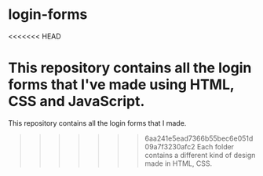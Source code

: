 <h1>login-forms</h1>
<<<<<<< HEAD

This repository contains all the login forms that I've made using HTML, CSS and JavaScript.
=======
This repository contains all the login forms that I made.
>>>>>>> 6aa241e5ead7366b55bec6e051d09a7f3230afc2
Each folder contains a different kind of design made in HTML, CSS.